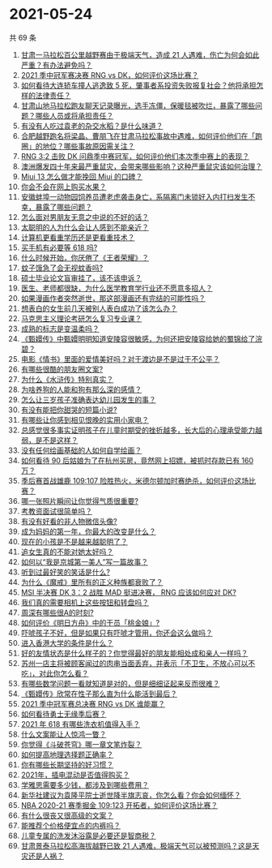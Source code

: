 # 2021-05-24

共 69 条

<!-- BEGIN -->
<!-- 最后更新时间 Mon May 24 2021 03:16:30 GMT+0800 (China Standard Time) -->

1. [甘肃一马拉松百公里越野赛由于极端天气，造成 21
   人遇难，伤亡为何会如此严重？有办法避免吗？](https://www.zhihu.com/question/460921357)
2. [2021 季中冠军赛决赛 RNG vs DK，如何评价这场比赛？](https://www.zhihu.com/question/461037428)
3. [如何看待大连轿车撞人逃逸致 5
   死，肇事者系投资失败报复社会？他将承担怎样的法律责任？](https://www.zhihu.com/question/460975066)
4. [甘肃山地马拉松跑友聊天记录曝光，选手冻僵，保暖毯被吹烂，暴露了哪些问题？哪些人员或将承担责任？](https://www.zhihu.com/question/460936873)
5. [有没有人吃过袁老的杂交水稻？是什么味道？](https://www.zhihu.com/question/387581217)
6. [合肥越野跑名将梁晶、曹朋飞在甘肃马拉松事故中遇难，如何评价他们在「跑圈」的地位？哪些事故原因需关注？](https://www.zhihu.com/question/461006549)
7. [RNG 3:2 击败 DK
   问鼎季中赛冠军，如何评价他们本次季中赛上的表现？](https://www.zhihu.com/question/461077442)
8. [澳洲爆发四十年来最严重鼠灾，会带来哪些影响？这种严重鼠灾该如何治理？](https://www.zhihu.com/question/460691340)
9. [Miui 13 怎么做才能挽回 Miui 的口碑？](https://www.zhihu.com/question/460390365)
10. [你会不会在网上购买水果？](https://www.zhihu.com/question/369801334)
11. [安徽蚌埠一动物园饲养员遭老虎袭击身亡，系隔离门未锁好入内打扫发生不幸，暴露了哪些问题？](https://www.zhihu.com/question/461014605)
12. [怎么面对男朋友无意之中说的不好的话？](https://www.zhihu.com/question/460839405)
13. [太聪明的人为什么会让人感到不能亲近？](https://www.zhihu.com/question/449801792)
14. [计算机更看重学历还是更看重技术？](https://www.zhihu.com/question/454783960)
15. [买手机有必要等 618 吗?](https://www.zhihu.com/question/457283212)
16. [什么时候开始，你厌倦了《王者荣耀》？](https://www.zhihu.com/question/459401567)
17. [蚊子饿急了会无视蚊香吗?](https://www.zhihu.com/question/374704654)
18. [硕士毕业论文盲审挂了，该不该申诉？](https://www.zhihu.com/question/398964694)
19. [医生、老师都很缺，为什么医学教育学行业还不愿意多招人？](https://www.zhihu.com/question/455946878)
20. [如果漫画作者突然逝世，那这部漫画还有完结的可能性吗？](https://www.zhihu.com/question/460464213)
21. [想表白的女生前几天被别人表白成功了该怎么办？](https://www.zhihu.com/question/457390121)
22. [马克思主义理论考研怎么复习专业课？](https://www.zhihu.com/question/64680706)
23. [成熟的标志是变温柔吗？](https://www.zhihu.com/question/458040513)
24. [《甄嬛传》中甄嬛明明知道安陵容很敏感，为何还把安陵容给她的蜀锦给了浣碧？](https://www.zhihu.com/question/325114276)
25. [电影《情书》里面的爱情美好吗？对于渡边是不是过于不公平？](https://www.zhihu.com/question/311035807)
26. [有哪些很酷的朋友圈文案?](https://www.zhihu.com/question/346046856)
27. [为什么《水浒传》特别真实？](https://www.zhihu.com/question/445932631)
28. [为啥养狗的人能和狗有那么深的感情？](https://www.zhihu.com/question/413857398)
29. [怎么让三岁孩子准确表达幼儿园发生的事？](https://www.zhihu.com/question/455057144)
30. [有没有能把你甜哭的短篇小说?](https://www.zhihu.com/question/333114370)
31. [有哪些让你感到相见恨晚的实用小家电？](https://www.zhihu.com/question/425277382)
32. [总感觉很多事实证明孩子在儿童时期受的挫折越多，长大后的心理承受能力越弱，是不是这样？](https://www.zhihu.com/question/266704437)
33. [没有任何绘画基础的人如何自学绘画？](https://www.zhihu.com/question/21095093)
34. [如何看待 90 后姑娘为了在杭州买房，竟然网上招嫖，被抓时存款已有 160
    万？](https://www.zhihu.com/question/460671555)
35. [季后赛首战雄鹿 109:107
    险胜热火，米德尔顿加时赛绝杀，如何评价这场比赛？](https://www.zhihu.com/question/460920931)
36. [哪一张照片瞬间让你觉得气质很重要?](https://www.zhihu.com/question/297341335)
37. [考教资面试很简单吗？](https://www.zhihu.com/question/453353319)
38. [有没有好看的非人物微信头像?](https://www.zhihu.com/question/387563344)
39. [成为妈妈的第一年，你最大的改变是什么？](https://www.zhihu.com/question/445013316)
40. [现在的小孩是不是越来越聪明了？](https://www.zhihu.com/question/454361471)
41. [追女生真的不能对她太好吗？](https://www.zhihu.com/question/435541311)
42. [如何以“我是京城第一美人”写一篇故事？](https://www.zhihu.com/question/437673871)
43. [听到过最好笑的笑话是什么?](https://www.zhihu.com/question/458232484)
44. [为什么《魔戒》里所有的正义种族都衰败了？](https://www.zhihu.com/question/457060439)
45. [MSI 半决赛 DK 3：2 战胜 MAD 挺进决赛， RNG 应该如何应对
    DK?](https://www.zhihu.com/question/460911302)
46. [我们真的需要相机上这些按钮和转盘吗？](https://www.zhihu.com/question/459960019)
47. [周深有哪些很A的时刻?](https://www.zhihu.com/question/403704908)
48. [如何评价《明日方舟》中的干员「桃金娘」?](https://www.zhihu.com/question/460102315)
49. [吓唬孩子不好，但是如果只有吓唬才管用，你还会这么做吗？](https://www.zhihu.com/question/460630935)
50. [进入香港大学的条件是什么？](https://www.zhihu.com/question/20458470)
51. [好的友情状态是什么样子的？你觉得最好的朋友能相处成和亲人一样吗？](https://www.zhihu.com/question/460839642)
52. [苏州一店主将被顾客闻过的肉串当面丢弃，并表示「不卫生，不放心可以不吃」，对此你怎么看？](https://www.zhihu.com/question/460604746)
53. [有哪些数学问题一看就知道是对的，但是细细证起来反而很难？](https://www.zhihu.com/question/459708225)
54. [《甄嬛传》欣常在性子那么直为什么能活到最后？](https://www.zhihu.com/question/459465431)
55. [2021 季中冠军赛总决赛 RNG vs DK 谁能赢？](https://www.zhihu.com/question/460911288)
56. [如何看待勇士无缘季后赛？](https://www.zhihu.com/question/460793468)
57. [2021 年 618 有哪些洗衣机值得入手？](https://www.zhihu.com/question/457255379)
58. [什么文案能让人惊鸿一瞥？](https://www.zhihu.com/question/451181423)
59. [你觉得《斗破苍穹》哪一章文笔炸裂？](https://www.zhihu.com/question/455079084)
60. [如何提高地理选择题正确率？](https://www.zhihu.com/question/337971922)
61. [你有哪些长期坚持的好习惯？](https://www.zhihu.com/question/447430462)
62. [2021年，插电混动是否值得购买？](https://www.zhihu.com/question/460152359)
63. [学雅思需要多少钱，都涉及到哪些费用？](https://www.zhihu.com/question/360178959)
64. [新华社建议为袁隆平院士逝世降半旗志哀，你怎么看？你会如何缅怀？](https://www.zhihu.com/question/460853429)
65. [NBA 2020-21 赛季掘金 109:123
    开拓者，如何评价这场比赛？](https://www.zhihu.com/question/460937287)
66. [有什么很丧又很高级的文案？](https://www.zhihu.com/question/444780653)
67. [能推荐个价格便宜点的内裤吗？](https://www.zhihu.com/question/408737469)
68. [儿童专属的洗发沐浴露是必要还是智商税？](https://www.zhihu.com/question/460350405)
69. [甘肃景泰马拉松高海拔越野已致 21
    人遇难，极端天气可以被预测吗？这是天灾还是人祸？](https://www.zhihu.com/question/460923810)

<!-- END -->
